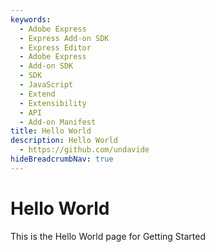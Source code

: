 ```yaml
---
keywords:
  - Adobe Express
  - Express Add-on SDK
  - Express Editor
  - Adobe Express
  - Add-on SDK
  - SDK
  - JavaScript
  - Extend
  - Extensibility
  - API
  - Add-on Manifest
title: Hello World
description: Hello World
  - https://github.com/undavide
hideBreadcrumbNav: true
---
```


# Hello World

This is the Hello World page for Getting Started
